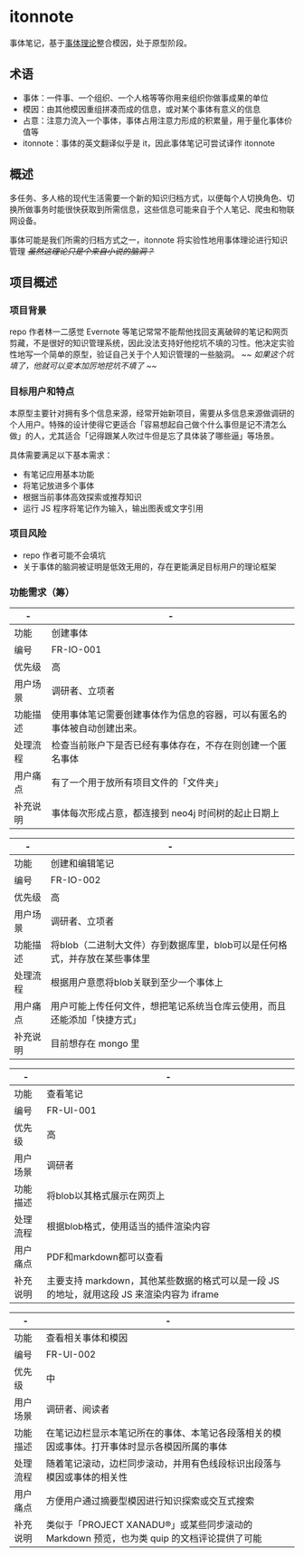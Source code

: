 # itonnote

事体笔记，基于[事体理论](http://onetwo.ren/处理人格的边界/)整合模因，处于原型阶段。

## 术语

- 事体：一件事、一个组织、一个人格等等你用来组织你做事成果的单位
- 模因：由其他模因重组拼凑而成的信息，或对某个事体有意义的信息
- 占意：注意力流入一个事体，事体占用注意力形成的积累量，用于量化事体价值等
- itonnote：事体的英文翻译似乎是 it，因此事体笔记可尝试译作 itonnote

## 概述

多任务、多人格的现代生活需要一个新的知识归档方式，以便每个人切换角色、切换所做事务时能很快获取到所需信息，这些信息可能来自于个人笔记、爬虫和物联网设备。

事体可能是我们所需的归档方式之一，itonnote 将实验性地用事体理论进行知识管理   *~~虽然这理论只是个来自小说的脑洞？~~*

## 项目概述

### 项目背景

repo 作者林一二感觉 Evernote 等笔记常常不能帮他找回支离破碎的笔记和网页剪藏，不是很好的知识管理系统，因此没法支持好他挖坑不填的习性。他决定实验性地写一个简单的原型，验证自己关于个人知识管理的一些脑洞。  *~~ 如果这个坑填了，他就可以变本加厉地挖坑不填了 ~~*

### 目标用户和特点

本原型主要针对拥有多个信息来源，经常开始新项目，需要从多信息来源做调研的个人用户。特殊的设计使得它更适合「容易想起自己做个什么事但是记不清怎么做」的人，尤其适合「记得跟某人吹过牛但是忘了具体装了哪些逼」等场景。

具体需要满足以下基本需求：

- 有笔记应用基本功能
- 将笔记放进多个事体
- 根据当前事体高效探索或推荐知识
- 运行 JS 程序将笔记作为输入，输出图表或文字引用

### 项目风险

- repo 作者可能不会填坑
- 关于事体的脑洞被证明是低效无用的，存在更能满足目标用户的理论框架

### 功能需求（筹）

-|-
-|-
功能|创建事体
编号|FR-IO-001
优先级|高
用户场景|调研者、立项者
功能描述|使用事体笔记需要创建事体作为信息的容器，可以有匿名的事体被自动创建出来。
处理流程|检查当前账户下是否已经有事体存在，不存在则创建一个匿名事体
用户痛点|有了一个用于放所有项目文件的「文件夹」
补充说明|事体每次形成占意，都连接到 neo4j 时间树的起止日期上

-|-
-|-
功能|创建和编辑笔记
编号|FR-IO-002
优先级|高
用户场景|调研者、立项者
功能描述|将blob（二进制大文件）存到数据库里，blob可以是任何格式，并存放在某些事体里
处理流程|根据用户意愿将blob关联到至少一个事体上
用户痛点|用户可能上传任何文件，想把笔记系统当仓库云使用，而且还能添加「快捷方式」
补充说明|目前想存在 mongo 里

-|-
-|-
功能|查看笔记
编号|FR-UI-001
优先级|高
用户场景|调研者
功能描述|将blob以其格式展示在网页上
处理流程|根据blob格式，使用适当的插件渲染内容
用户痛点|PDF和markdown都可以查看
补充说明|主要支持 markdown，其他某些数据的格式可以是一段 JS 的地址，就用这段 JS 来渲染内容为 iframe

-|-
-|-
功能|查看相关事体和模因
编号|FR-UI-002
优先级|中
用户场景|调研者、阅读者
功能描述|在笔记边栏显示本笔记所在的事体、本笔记各段落相关的模因或事体。打开事体时显示各模因所属的事体
处理流程|随着笔记滚动，边栏同步滚动，并用有色线段标识出段落与模因或事体的相关性
用户痛点|方便用户通过摘要型模因进行知识探索或交互式搜索
补充说明|类似于「PROJECT XANADU®」或某些同步滚动的 Markdown 预览，也为类 quip 的文档评论提供了可能

